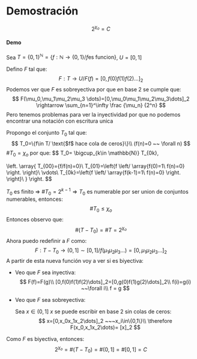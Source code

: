 # Demostración

$$
2^{\chi_o} = C
$$

#### Demo

Sea $T=\{0,1\}^\mathbb{N}=\{f:\mathbb{N} \rightarrow\{0,1\}/ \text{$f$es funcion} \}$, $U=[0,1]$

Defino $F$ tal que:
$$
F:T \rightarrow U/ F(f)=[0,f(0)f(1)f(2)\dots]_2
$$
Podemos ver que $F$ es sobreyectiva por que en base 2 se cumple que:
$$
F(\mu_0,\mu_1\mu_2\mu_3 \dots)=[0,\mu_0\mu_1\mu_2\mu_3\dots]_2 \rightarrow \sum_{n=1}^\infty \frac {\mu_n} {2^n}
$$
Pero tenemos problemas para ver la inyectividad por que no podemos encontrar una notación con escritura unica

Propongo el conjunto $T_0$ tal que:
$$
T_0=\{f\in T/ \text{$f$ hace cola de ceros}\}\\
(f(n)=0 ~~ \forall n)
$$
$\#T_0=\chi_o$ por que: 
$$
T_0= \bigcup_{k\in \mathbb{N}} T_{0k},

\left.
	\array{
	T_{00}=\{f/f(n)=0\}\\
	T_{01}=\left\{f \left/ \array{f(0)=1\\ f(n)=0} \right. \right\}\\
	\vdots\\
	T_{0k}=\left\{f \left/ \array{f(k-1)=1\\ f(n)=0} \right. \right\}\\
	}
\right.
$$


$T_0$ es finito $\Rightarrow$ $\# T_0=2^{k-1} \Rightarrow T_0$ es numerable por ser union de conjuntos numerables, entonces:
$$
\#T_0 \leq \chi_o
$$
Entonces observo que:
$$
\#(T-T_0)= \#T= 2^{\chi_o}
$$
Ahora puedo redefinir a $F$ como:
$$
F:T-T_0 \rightarrow (0,1] \sim[0,1]/ f(\mu_1\mu_2\mu_3\dots)=[0,\mu_1\mu_2\mu_3\dots]_2
$$
A partir de esta nueva función voy a ver si es biyectiva:

- Veo que $F$ sea inyectiva:
  $$
  F(f)=F(g)\\
  [0,f(0)f(1)f(2)\dots]_2=[0,g(0)f(1)g(2)\dots]_2\\
  f(i)=g(i) ~~\forall i\\
  f = g
  $$

- Veo que $F$ sea sobreyectiva:

  Sea $x \in (0,1]$ $x$ se puede escribir en base 2 sin colas de ceros:
  $$
  x=[0,x_0x_1x_2\dots]_2 ~~~x_i\in\{0,1\}\\
  \therefore F(x_0,x_1x_2\dots)= [x]_2
  $$

Como $F$ es biyectiva, entonces:
$$
2^{\chi_o}=\#(T-T_0)=\#(0,1] = \#[0,1] = C
$$
 